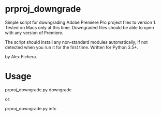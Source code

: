 # prproj_downgrade
Simple script for downgrading Adobe Premiere Pro project files to version 1. Tested on Macs only at this time.
Downgraded files should be able to open with any version of Premiere.

The script should install any non-standard modules automatically, if not detected when you run it for the first time. Written for Python 3.5+.

by Alex Fichera.

# Usage
prproj_downgrade.py downgrade <path-to-file>
  
or:

prproj_downgrade.py info <path-to-file>
